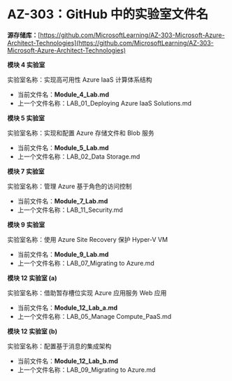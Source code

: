 ﻿

# AZ-303：GitHub 中的实验室文件名 

**源存储库：**[https://github.com/MicrosoftLearning/AZ-303-Microsoft-Azure-Architect-Technologies](https://github.com/MicrosoftLearning/AZ-303-Microsoft-Azure-Architect-Technologies) 

**模块 4 实验室** 

实验室名称：实现高可用性 Azure IaaS 计算体系结构

- 当前文件名：**Module_4_Lab.md**
- 上一个文件名称：LAB_01_Deploying Azure IaaS Solutions.md

**模块 5 实验室**

实验室名称：实现和配置 Azure 存储文件和 Blob 服务

- 当前文件名：**Module_5_Lab.md**
- 上一个文件名称：LAB_02_Data Storage.md

**模块 7 实验室**

实验室名称：管理 Azure 基于角色的访问控制

- 当前文件名：**Module_7_Lab.md**
- 上一个文件名称：LAB_11_Security.md

**模块 9 实验室**

实验室名称：使用 Azure Site Recovery 保护 Hyper-V VM

- 当前文件名：**Module_9_Lab.md**
- 上一个文件名称：LAB_07_Migrating to Azure.md

**模块 12 实验室 (a)**

实验室名称：借助暂存槽位实现 Azure 应用服务 Web 应用

- 当前文件名：**Module_12_Lab_a.md**
- 上一个文件名称：LAB_05_Manage Compute_PaaS.md

**模块 12 实验室 (b)**

实验室名称：配置基于消息的集成架构

- 当前文件名：**Module_12_Lab_b.md**
- 上一个文件名称：LAB_09_Migrating to Azure.md

 

 

 
